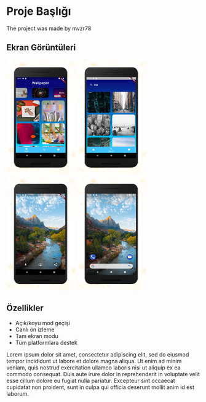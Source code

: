 
# Proje Başlığı

The project was made by mvzr78

## Ekran Görüntüleri

<img src="https://raw.githubusercontent.com/muhammetuslu78/test/main/ss/r1.png" width="180" height="300"> <img src="https://raw.githubusercontent.com/muhammetuslu78/test/main/ss/r4.png" width="180" height="300">
<img src="https://raw.githubusercontent.com/muhammetuslu78/test/main/ss/r6.png" width="180" height="300">
<img src="https://raw.githubusercontent.com/muhammetuslu78/test/main/ss/r7.png" width="180" height="300">
  
## Özellikler

- Açık/koyu mod geçişi
- Canlı ön izleme
- Tam ekran modu
- Tüm platformlara destek

Lorem ipsum dolor sit amet, consectetur adipiscing elit, sed do eiusmod tempor incididunt ut labore et dolore magna aliqua. Ut enim ad minim veniam, quis nostrud exercitation ullamco laboris nisi ut aliquip ex ea commodo consequat. Duis aute irure dolor in reprehenderit in voluptate velit esse cillum dolore eu fugiat nulla pariatur. Excepteur sint occaecat cupidatat non proident, sunt in culpa qui officia deserunt mollit anim id est laborum.
